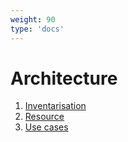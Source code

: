 ```yaml
---
weight: 90
type: 'docs'
---
```


# Architecture

1. [Inventarisation](inventarisation)
2. [Resource](resources)
3. [Use cases](usecases)
